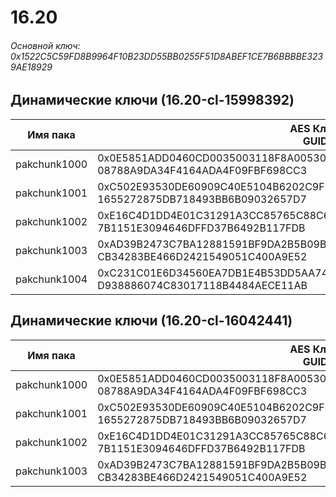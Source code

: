 # 16.20

###### Основной ключ: 0x1522C5C59FD8B9964F10B23DD55BB0255F51D8ABEF1CE7B6BBBBE3239AE18929

## Динамические ключи (16.20-cl-15998392)

| Имя пака     | AES Ключ<br/>GUID                                                                                       |
|--------------|---------------------------------------------------------------------------------------------------------|
| pakchunk1000 | 0x0E5851ADD0460CD0035003118F8A00530C11DA3DF736BD99360D825378B5FCF8<br/>08788A9DA34F4164ADA4F09FBF698CC3 |
| pakchunk1001 | 0xC502E93530DE60909C40E5104B6202C9F072BE13D4DE70B971F2516CF4AE81D6<br/>1655272875DB718493BB6B09032657D7 |
| pakchunk1002 | 0xE16C4D1DD4E01C31291A3CC85765C88C63B8D64CA2C2080542976AF32FA8D636<br/>7B1151E3094646DFFD37B6492B117FDB |
| pakchunk1003 | 0xAD39B2473C7BA12881591BF9DA2B5B09B00594B232ED6E9D6680DC7F24CC9B2A<br/>CB34283BE466D2421549051C400A9E52 |
| pakchunk1004 | 0xC231C01E6D34560EA7DB1E4B53DD5AA74F92157E595D70666B1D4BC97F008A9B<br/>D938886074C83017118B4484AECE11AB |

## Динамические ключи (16.20-cl-16042441)

| Имя пака     | AES Ключ<br/>GUID                                                                                       |
|--------------|---------------------------------------------------------------------------------------------------------|
| pakchunk1000 | 0x0E5851ADD0460CD0035003118F8A00530C11DA3DF736BD99360D825378B5FCF8<br/>08788A9DA34F4164ADA4F09FBF698CC3 |
| pakchunk1001 | 0xC502E93530DE60909C40E5104B6202C9F072BE13D4DE70B971F2516CF4AE81D6<br/>1655272875DB718493BB6B09032657D7 |
| pakchunk1002 | 0xE16C4D1DD4E01C31291A3CC85765C88C63B8D64CA2C2080542976AF32FA8D636<br/>7B1151E3094646DFFD37B6492B117FDB |
| pakchunk1003 | 0xAD39B2473C7BA12881591BF9DA2B5B09B00594B232ED6E9D6680DC7F24CC9B2A<br/>CB34283BE466D2421549051C400A9E52 |
